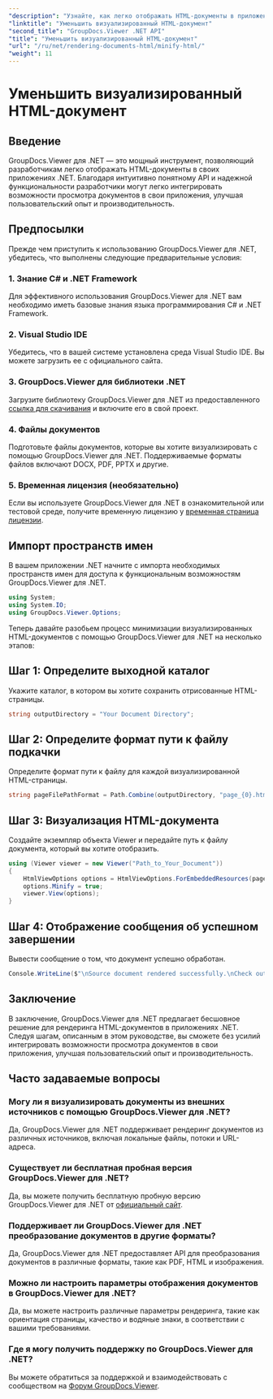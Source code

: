 ```yaml
---
"description": "Узнайте, как легко отображать HTML-документы в приложениях .NET с помощью GroupDocs.Viewer для .NET."
"linktitle": "Уменьшить визуализированный HTML-документ"
"second_title": "GroupDocs.Viewer .NET API"
"title": "Уменьшить визуализированный HTML-документ"
"url": "/ru/net/rendering-documents-html/minify-html/"
"weight": 11
---
```


# Уменьшить визуализированный HTML-документ

## Введение
GroupDocs.Viewer для .NET — это мощный инструмент, позволяющий разработчикам легко отображать HTML-документы в своих приложениях .NET. Благодаря интуитивно понятному API и надежной функциональности разработчики могут легко интегрировать возможности просмотра документов в свои приложения, улучшая пользовательский опыт и производительность.
## Предпосылки
Прежде чем приступить к использованию GroupDocs.Viewer для .NET, убедитесь, что выполнены следующие предварительные условия:
### 1. Знание C# и .NET Framework
Для эффективного использования GroupDocs.Viewer для .NET вам необходимо иметь базовые знания языка программирования C# и .NET Framework.
### 2. Visual Studio IDE
Убедитесь, что в вашей системе установлена среда Visual Studio IDE. Вы можете загрузить ее с официального сайта.
### 3. GroupDocs.Viewer для библиотеки .NET
Загрузите библиотеку GroupDocs.Viewer для .NET из предоставленного [ссылка для скачивания](https://releases.groupdocs.com/viewer/net/) и включите его в свой проект.
### 4. Файлы документов
Подготовьте файлы документов, которые вы хотите визуализировать с помощью GroupDocs.Viewer для .NET. Поддерживаемые форматы файлов включают DOCX, PDF, PPTX и другие.
### 5. Временная лицензия (необязательно)
Если вы используете GroupDocs.Viewer для .NET в ознакомительной или тестовой среде, получите временную лицензию у [временная страница лицензии](https://purchase.groupdocs.com/temporary-license/).

## Импорт пространств имен
В вашем приложении .NET начните с импорта необходимых пространств имен для доступа к функциональным возможностям GroupDocs.Viewer для .NET.
```csharp
using System;
using System.IO;
using GroupDocs.Viewer.Options;
```

Теперь давайте разобьем процесс минимизации визуализированных HTML-документов с помощью GroupDocs.Viewer для .NET на несколько этапов:
## Шаг 1: Определите выходной каталог
Укажите каталог, в котором вы хотите сохранить отрисованные HTML-страницы.
```csharp
string outputDirectory = "Your Document Directory";
```
## Шаг 2: Определите формат пути к файлу подкачки
Определите формат пути к файлу для каждой визуализированной HTML-страницы.
```csharp
string pageFilePathFormat = Path.Combine(outputDirectory, "page_{0}.html");
```
## Шаг 3: Визуализация HTML-документа
Создайте экземпляр объекта Viewer и передайте путь к файлу документа, который вы хотите отобразить.
```csharp
using (Viewer viewer = new Viewer("Path_to_Your_Document"))
{
    HtmlViewOptions options = HtmlViewOptions.ForEmbeddedResources(pageFilePathFormat);
    options.Minify = true;
    viewer.View(options);
}
```
## Шаг 4: Отображение сообщения об успешном завершении
Вывести сообщение о том, что документ успешно обработан.
```csharp
Console.WriteLine($"\nSource document rendered successfully.\nCheck output in {outputDirectory}.");
```

## Заключение
В заключение, GroupDocs.Viewer для .NET предлагает бесшовное решение для рендеринга HTML-документов в приложениях .NET. Следуя шагам, описанным в этом руководстве, вы сможете без усилий интегрировать возможности просмотра документов в свои приложения, улучшая пользовательский опыт и производительность.
## Часто задаваемые вопросы
### Могу ли я визуализировать документы из внешних источников с помощью GroupDocs.Viewer для .NET?
Да, GroupDocs.Viewer для .NET поддерживает рендеринг документов из различных источников, включая локальные файлы, потоки и URL-адреса.
### Существует ли бесплатная пробная версия GroupDocs.Viewer для .NET?
Да, вы можете получить бесплатную пробную версию GroupDocs.Viewer для .NET от [официальный сайт](https://releases.groupdocs.com/).
### Поддерживает ли GroupDocs.Viewer для .NET преобразование документов в другие форматы?
Да, GroupDocs.Viewer для .NET предоставляет API для преобразования документов в различные форматы, такие как PDF, HTML и изображения.
### Можно ли настроить параметры отображения документов в GroupDocs.Viewer для .NET?
Да, вы можете настроить различные параметры рендеринга, такие как ориентация страницы, качество и водяные знаки, в соответствии с вашими требованиями.
### Где я могу получить поддержку по GroupDocs.Viewer для .NET?
Вы можете обратиться за поддержкой и взаимодействовать с сообществом на [Форум GroupDocs.Viewer](https://forum.groupdocs.com/c/viewer/9).